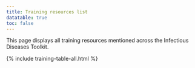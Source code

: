 ```yaml
---
title: Training resources list
datatable: true
toc: false
---
```


This page displays all training resources mentioned across the Infectious Diseases Toolkit. 


{% include training-table-all.html %}
